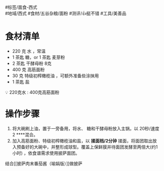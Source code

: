 #标签/面食-西式  
#地域/西式 
#食材/五谷杂粮/面粉 
#测评/👍挺不错 #工具/美善品 

# 食材清单

- 220 克 水 ，常温
- 1 茶匙 糖，or 1 茶匙 麦芽粉
- 2 茶匙 干酵母粉 8克
- 400 克 高筋面粉
- 30 克 特级初榨橄榄油 ，可额外准备些涂抹用
- 1 茶匙 盐

<aside> 💡 220克水 : 400克高筋面粉

</aside>

# 操作步骤

1. 将大碗刷上油，置于一旁备用，将水、 糖和干酵母粉放入主锅，以 20秒/速度2 ****混合。
2. 加入高筋面粉、特级初榨橄榄油和盐，以 **揉面档/2分钟** 揉面，将面团取出放入预备好的大碗中，并整形成球型。覆盖上保鲜膜并待面团发酵至两倍大(约1 小时) ，依食谱需求使用披萨面团。

结合[[披萨肉末番茄酱（喻娟版）]]做披萨
